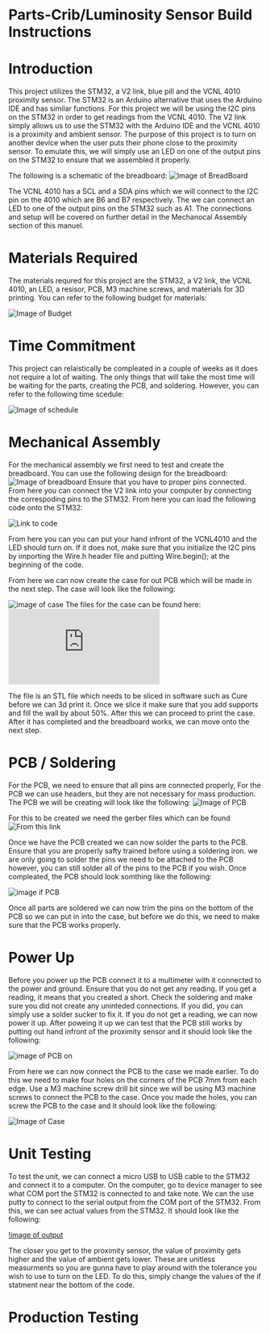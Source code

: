 # Parts-Crib/Luminosity Sensor Build Instructions

# Introduction 
This project utilizes the STM32, a V2 link, blue pill and the VCNL 4010 proximity sensor. The STM32 is an Arduino alternative that uses the Arduino IDE and has similar functions. For this project we will be using the I2C pins on the STM32 in order to get readings from the VCNL 4010. The V2 link simply allows us to use the STM32 with the Arduino IDE and the VCNL 4010 is a proximity and ambient sensor. The purpose of this project is to turn on another device when the user puts their phone close to the proximity sensor. To emulate this, we will simply use an LED on one of the output pins on the STM32 to ensure that we assembled it properly. 

The following is a schematic of the breadboard:
![Image of BreadBoard](https://raw.githubusercontent.com/asperham/Parts-Crib/master/Images/Schematic.png)

The VCNL 4010 has a SCL and a SDA pins which we will connect to the I2C pin on the 4010 which are B6 and B7 respectively. The we can connect an LED to one of the output pins on the STM32 such as A1. The connections and setup will be covered on further detail in the Mechanocal Assembly section of this manuel.  

# Materials Required
The materials requred for this project are the STM32, a V2 link, the VCNL 4010, an LED, a resisor, PCB, M3 machine screws, and materials for 3D printing. You can refer to the following budget for materials: 

![Image of Budget](https://raw.githubusercontent.com/asperham/Parts-Crib/master/Images/Budget%20pic.png)

# Time Commitment
This project can relaistically be compleated in a couple of weeks as it does not require a lot of waiting. The only things that will take the most time will be waiting for the parts, creating the PCB, and soldering. However, you can refer to the following time scedule: 

![Image of schedule](https://raw.githubusercontent.com/asperham/Parts-Crib/master/Images/schedule.png)


# Mechanical Assembly
For the mechanical assembly we first need to test and create the breadboard. You can use the following design for the breadboard: 
![Image of breadboard](https://github.com/asperham/Parts-Crib/blob/master/Images/BreadBoard.png)
Ensure that you have to proper pins connected. From here you can connect the V2 link into your computer by connecting the correspoding pins to the STM32. From here you can load the following code onto the STM32:

![Link to code](https://github.com/asperham/Parts-Crib/blob/master/Software/hardware_project/hardware_project.ino)

From here you can you can put your hand infront of the VCNL4010 and the LED should turn on. If it does not, make sure that you initialize the I2C pins by importing the Wire.h header file and putting Wire.begin(); at the beginning of the code. 

From here we can now create the case for out PCB which will be made in the next step. The case will look like the following: 

![image of case](https://raw.githubusercontent.com/asperham/Parts-Crib/master/Mechanical/part.png)
The files for the case can be found here: ![Link to case files](https://github.com/asperham/Parts-Crib/blob/master/Mechanical/CaseDrawing2.stl)

The file is an STL file which needs to be sliced in software such as Cure before we can 3d print it. Once we slice it make sure that you add supports and fill the wall by about 50%. After this we can proceed to print the case. After it has completed and the breadboard works, we can move onto the next step.

# PCB / Soldering
For the PCB, we need to ensure that all pins are connected properly, For the PCB we can use headers, but they are not necessary for mass production. The PCB we will be creating will look like the following:
![Image of PCB](https://raw.githubusercontent.com/asperham/Parts-Crib/master/Images/PCB.png)

For this to be created we need the gerber files which can be found ![From this link](https://github.com/asperham/Parts-Crib/tree/master/Electronics/Colin%20Gerber)

Once we have the PCB created we can now solder the parts to the PCB. Ensure that you are properly safty trained before using a soldering iron. we are only going to solder the pins we need to be attached to the PCB however, you can still solder all of the pins to the PCB if you wish. Once compleated, the PCB should look somthing like the following:

![image if PCB](https://raw.githubusercontent.com/asperham/Parts-Crib/master/Electronics/PCB%20working%202.jpg)

Once all parts are soldered we can now trim the pins on the bottom of the PCB so we can put in into the case, but before we do this, we need to make sure that the PCB works properly.

# Power Up
Before you power up the PCB connect it to a multimeter with it connected to the power and ground. Ensure that you do not get any reading. If you get a reading, it means that you created a short. Check the soldering and make sure you did not create any uninteded connections. If you did, you can simply use a solder sucker to fix it. If you do not get a reading, we can now power it up. After poweing it up we can test that the PCB still works by putting out hand infront of the proximity sensor and it should look like the following: 

![image of PCB on](https://raw.githubusercontent.com/asperham/Parts-Crib/master/Electronics/PCB%20Working.jpg)

From here we can now connect the PCB to the case we made earlier. To do this we need to make four holes on the corners of the PCB 7mm from each edge. Use a M3 machine screw drill bit since we will be using M3 machine screws to connect the PCB to the case. Once you made the holes, you can screw the PCB to the case and it should look like the following:

![Image of Case](https://raw.githubusercontent.com/asperham/Parts-Crib/master/Mechanical/Case.jpg)

# Unit Testing
To test the unit, we can connect a micro USB to USB cable to the STM32 and connect it to a computer. On the computer, go to device manager to see what COM port the STM32 is connected to and take note. We can the use putty to connect to the serial output from the COM port of the STM32. From this, we can see actual values from the STM32. It should look like the following: 

[!image of output](https://raw.githubusercontent.com/asperham/Parts-Crib/master/Images/Ouput.png)

The closer you get to the proximity sensor, the value of proximity gets higher and the value of ambient gets lower. These are unitless measurments so you are gunna have to play around with the tolerance you wish to use to turn on the LED. To do this, simply change the values of the if statment near the bottom of the code. 

# Production Testing
